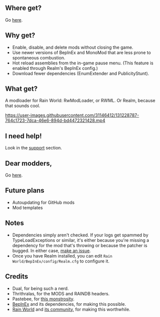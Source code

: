 ## Where get?
Go [here](https://github.com/Dual-Iron/RwModLoader/releases/latest).

## Why get?
- Enable, disable, and delete mods without closing the game.
- Use newer versions of BepInEx and MonoMod that are less prone to spontaneous combustion.
- Hot reload assemblies from the in-game pause menu. (This feature is enabled through Realm's BepInEx config.)
- Download fewer dependencies (EnumExtender and PublicityStunt).

## What get?
A modloader for Rain World: RwModLoader, or RWML. Or Realm, because that sounds cool.

https://user-images.githubusercontent.com/31146412/131228787-764c1723-7dca-46e6-894d-bd4472321428.mp4

## I need help!
Look in the [support](.github/SUPPORT.md) section.

## Dear modders,
Go [here](MODDERS.md).

## Future plans
- Autoupdating for GitHub mods
- Mod templates

## Notes
- Dependencies simply aren't checked. If your logs get spammed by TypeLoadExceptions or similar, it's either because you're missing a dependency for the mod that's throwing or because the patcher is bugged. In either case, [make an issue](https://github.com/Dual-Iron/RwModLoader/issues/new/choose).
- Once you have Realm installed, you can edit `Rain World/BepInEx/config/Realm.cfg` to configure it.

## Credits
- Dual, for being such a nerd.
- Thrithralas, for the MODS and RAINDB headers.
- Pastebee, for [this monstrosity](https://github.com/Dual-Iron/RwModLoader/blob/5e13a516436f7c7e75403f383e6ec34570a07eec/Mutator/Patching/AccessViolationPrevention.cs#L8).
- [BepInEx](https://github.com/BepInEx/BepInEx/tree/v5-lts) and its dependencies, for making this possible.
- [Rain World](https://rainworldgame.com/) and [its community](https://discord.gg/rainworld), for making this worthwhile.
